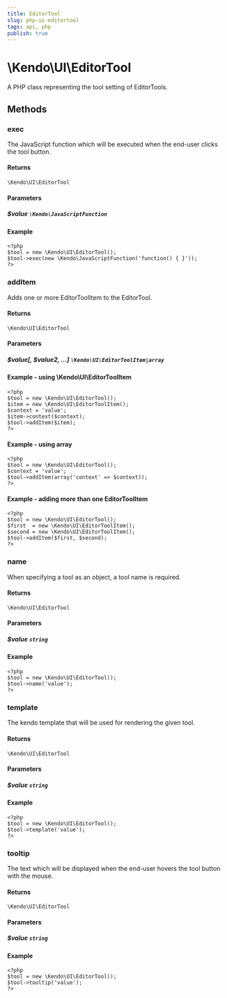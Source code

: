 ```yaml
---
title: EditorTool
slug: php-ui-editortool
tags: api, php
publish: true
---
```


# \Kendo\UI\EditorTool

A PHP class representing the tool setting of EditorTools.


## Methods

### exec
The JavaScript function which will be executed when the end-user clicks the tool button.

#### Returns
`\Kendo\UI\EditorTool`

#### Parameters

##### $value `\Kendo\JavaScriptFunction`



#### Example 
    <?php
    $tool = new \Kendo\UI\EditorTool();
    $tool->exec(new \Kendo\JavaScriptFunction('function() { }'));
    ?>

### addItem

Adds one or more EditorToolItem to the EditorTool.

#### Returns
`\Kendo\UI\EditorTool`

#### Parameters

##### $value[, $value2, ...] `\Kendo\UI\EditorToolItem|array`

#### Example - using \Kendo\UI\EditorToolItem

    <?php
    $tool = new \Kendo\UI\EditorTool();
    $item = new \Kendo\UI\EditorToolItem();
    $context = 'value';
    $item->context($context);
    $tool->addItem($item);
    ?>

#### Example - using array

    <?php
    $tool = new \Kendo\UI\EditorTool();
    $context = 'value';
    $tool->addItem(array('context' => $context));
    ?>

#### Example - adding more than one EditorToolItem

    <?php
    $tool = new \Kendo\UI\EditorTool();
    $first  = new \Kendo\UI\EditorToolItem();
    $second = new \Kendo\UI\EditorToolItem();
    $tool->addItem($first, $second);
    ?>

### name
When specifying a tool as an object, a tool name is required.

#### Returns
`\Kendo\UI\EditorTool`

#### Parameters

##### $value `string`



#### Example 
    <?php
    $tool = new \Kendo\UI\EditorTool();
    $tool->name('value');
    ?>

### template
The kendo template that will be used for rendering the given tool.

#### Returns
`\Kendo\UI\EditorTool`

#### Parameters

##### $value `string`



#### Example 
    <?php
    $tool = new \Kendo\UI\EditorTool();
    $tool->template('value');
    ?>

### tooltip
The text which will be displayed when the end-user hovers the tool button with the mouse.

#### Returns
`\Kendo\UI\EditorTool`

#### Parameters

##### $value `string`



#### Example 
    <?php
    $tool = new \Kendo\UI\EditorTool();
    $tool->tooltip('value');
    ?>

